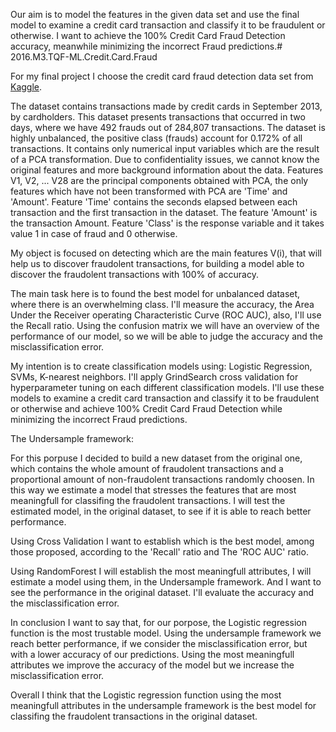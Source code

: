 Our aim is to model the features in the given data set and use the final model to examine a credit card transaction and classify it to be fraudulent or otherwise. I want to achieve the 100% Credit Card Fraud Detection accuracy, meanwhile minimizing the incorrect Fraud predictions.# 2016.M3.TQF-ML.Credit.Card.Fraud

For my final project I choose the credit card fraud detection data set from [Kaggle](https://www.kaggle.com/dalpozz/creditcardfraud).

The dataset contains transactions made by credit cards in September 2013, by cardholders. This dataset presents transactions that occurred in two days, where we have 492 frauds out of 284,807 transactions. The dataset is highly unbalanced, the positive class (frauds) account for 0.172% of all transactions.
It contains only numerical input variables which are the result of a PCA transformation. Due to confidentiality issues, we cannot know the original features and more background information about the data. Features V1, V2, ... V28 are the principal components obtained with PCA, the only features which have not been transformed with PCA are 'Time' and 'Amount'. Feature 'Time' contains the seconds elapsed between each transaction and the first transaction in the dataset. The feature 'Amount' is the transaction Amount. Feature 'Class' is the response variable and it takes value 1 in case of fraud and 0 otherwise. 

My object is focused on detecting which are the main features V(i), that will help us to discover fraudolent transactions, for building a model able to discover the fraudolent transactions with 100% of accuracy. 

The main task here is to found the best model for unbalanced dataset, where there is an overwhelming class.
I'll measure the accuracy, the Area Under the Receiver operating Characteristic Curve (ROC AUC), also, I'll use the Recall ratio.
Using the confusion matrix we will have an overview of the performance of our model, so we will be able to judge the accuracy and the misclassification error.

My intention is to create classification models using: Logistic Regression, SVMs, K-nearest neighbors. I'll apply GrindSearch cross validation for hyperparameter tuning on each different classification models. I'll use these models to examine a credit card transaction and classify it to be fraudulent or otherwise and achieve 100% Credit Card Fraud Detection while minimizing the incorrect Fraud predictions.

The Undersample framework:

For this porpuse I decided to build a new dataset from the original one, which contains the whole amount of fraudolent transactions and a proportional amount of non-fraudolent transactions randomly choosen. In this way we estimate a model that stresses the features that are most meaningfull for classifing the fraudolent transactions.
I will test the estimated model, in the original dataset, to see if it is able to reach better performance.

Using Cross Validation I want to establish which is the best model, among those proposed, according to the 'Recall' ratio and The 'ROC AUC' ratio.

Using RandomForest I will establish the most meaningfull attributes, I will estimate a model using them, in the Undersample framework.
And I want to see the performance in the original dataset. I'll evaluate the accuracy and the misclassification error.

In conclusion I want to say that, for our porpose, the Logistic regression function is the most trustable model. 
Using the undersample framework we reach better performance, if we consider the misclassification error, but with a lower accuracy of our predictions.
Using the most meaningfull attributes we improve the accuracy of the model but we increase the misclassification error.

Overall I think that the Logistic regression function using the most meaningfull attributes in the undersample framework is the best model for classifing the fraudolent transactions in the original dataset.
